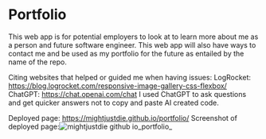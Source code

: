 ﻿# Portfolio
This web app is for potential employers to look at to learn more about me as a person and future software engineer. This web app will also have ways to contact me and be used as my portfolio for the future as entailed by the name of the repo.

Citing websites that helped or guided me when having issues:
LogRocket: https://blog.logrocket.com/responsive-image-gallery-css-flexbox/
ChatGPT: https://chat.openai.com/chat
I used ChatGPT to ask questions and get quicker answers not to copy and paste AI created code.

Deployed page: https://mightjustdie.github.io/portfolio/
Screenshot of deployed page:![mightjustdie github io_portfolio_](https://user-images.githubusercontent.com/102053940/211434493-8f5ab640-db97-4e51-9c59-a4e002107b3b.png)
